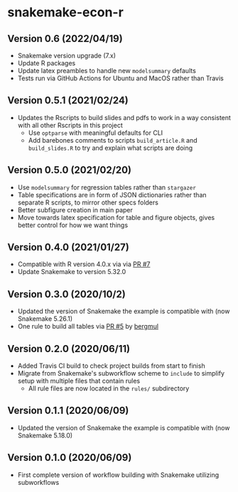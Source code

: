 # snakemake-econ-r

## Version 0.6 (2022/04/19)

* Snakemake version upgrade (7.x)
* Update R packages
* Update latex preambles to handle new `modelsummary` defaults
* Tests run via GitHub Actions for Ubuntu and MacOS rather than Travis

## Version 0.5.1 (2021/02/24)

* Updates the Rscripts to build slides and pdfs to work in a way consistent with all other Rscripts in this project
  * Use `optparse` with meaningful defaults for CLI
  * Add barebones comments to scripts `build_article.R` and `build_slides.R` to try and explain what scripts are doing

## Version 0.5.0 (2021/02/20)

* Use `modelsummary` for regression tables rather than `stargazer`
* Table specifications are in form of JSON dictionaries rather than separate R scripts, to mirror other specs folders
* Better subfigure creation in main paper
* Move towards latex specification for table and figure objects, gives better control for how we want things

## Version 0.4.0 (2021/01/27)

* Compatible with R version 4.0.x via via [PR #7](https://github.com/lachlandeer/snakemake-econ-r/pull/7)
* Update Snakemake to version 5.32.0

## Version 0.3.0 (2020/10/2)

* Updated the version of Snakemake the example is compatible with (now Snakemake 5.26.1)
* One rule to build all tables via [PR #5](https://github.com/lachlandeer/snakemake-econ-r/pull/5) by [bergmul](https://github.com/bergmul) 


## Version 0.2.0 (2020/06/11)

* Added Travis CI build to check project builds from start to finish
* Migrate from Snakemake's subworkflow scheme to `include` to simplify setup with multiple files that contain rules
  * All rule files are now located in the `rules/` subdirectory 

## Version 0.1.1 (2020/06/09)

* Updated the version of Snakemake the example is compatible with (now Snakemake 5.18.0)

## Version 0.1.0 (2020/06/09)

* First complete version of workflow building with Snakemake utilizing subworkflows 